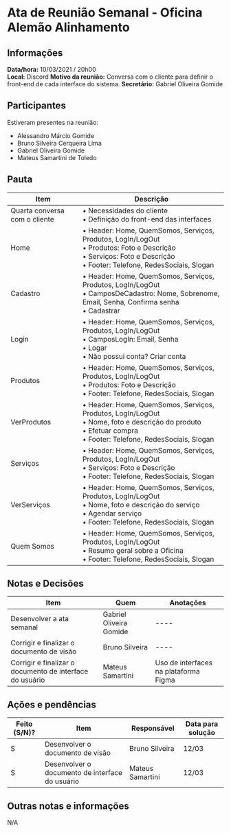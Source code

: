 # Ata de Reunião Semanal - Oficina Alemão Alinhamento

## Informações
**Data/hora:** 10/03/2021 / 20h00  
**Local:** Discord
**Motivo da reunião:** Conversa com o cliente para definir o front-end de cada interface do sistema.
**Secretário:** Gabriel Oliveira Gomide 

## Participantes
Estiveram presentes na reunião:
- Alessandro Márcio Gomide
- Bruno Silveira Cerqueira Lima
- Gabriel Oliveira Gomide
- Mateus Samartini de Toledo

## Pauta

Item | Descrição
---- | ----
Quarta conversa com o cliente | • Necessidades do cliente <br> • Definição do front-end das interfaces <br> 
Home | • Header: Home, QuemSomos, Serviços, Produtos, LogIn/LogOut <br> • Produtos: Foto e Descrição <br> • Serviços: Foto e Descrição  <br> • Footer: Telefone, RedesSociais, Slogan <br> 
Cadastro | • Header: Home, QuemSomos, Serviços, Produtos, LogIn/LogOut <br> • CamposDeCadastro: Nome, Sobrenome, Email, Senha, Confirma senha <br> • Cadastrar <br>
Login | • Header: Home, QuemSomos, Serviços, Produtos, LogIn/LogOut <br> • CamposLogIn: Email, Senha <br> • Logar <br> • Não possui conta? Criar conta <br>
Produtos | • Header: Home, QuemSomos, Serviços, Produtos, LogIn/LogOut <br> • Produtos: Foto e Descrição <br> • Footer: Telefone, RedesSociais, Slogan <br> 
VerProdutos | • Header: Home, QuemSomos, Serviços, Produtos, LogIn/LogOut <br>   • Nome, foto e descrição do produto <br> • Efetuar compra <br> • Footer: Telefone, RedesSociais, Slogan <br> 
Serviços | • Header: Home, QuemSomos, Serviços, Produtos, LogIn/LogOut <br> • Serviços: Foto e Descrição <br> • Footer: Telefone, RedesSociais, Slogan <br> 
VerServiços | • Header: Home, QuemSomos, Serviços, Produtos, LogIn/LogOut <br> • Nome, foto e descrição do serviço <br> • Agendar serviço <br> • Footer: Telefone, RedesSociais, Slogan <br> 
Quem Somos | • Header: Home, QuemSomos, Serviços, Produtos, LogIn/LogOut <br> • Resumo geral sobre a Oficina <br> • Footer: Telefone, RedesSociais, Slogan <br> 

## Notas e Decisões
Item | Quem | Anotações 
---- | -------- | ----
Desenvolver a ata semanal | Gabriel Oliveira Gomide | ---- 
Corrigir e finalizar o documento de visão | Bruno Silveira | ---- 
Corrigir e finalizar o documento de interface do usuário | Mateus Samartini | Uso de interfaces na plataforma Figma

## Ações e pendências
Feito (S/N)? | Item | Responsável | Data para solução 
---- | -------- | -------- | ----
S | Desenvolver o documento de visão | Bruno Silveira | 12/03 
S | Desenvolver o documento de interface do usuário | Mateus Samartini | 12/03 

## Outras notas e informações
N/A
